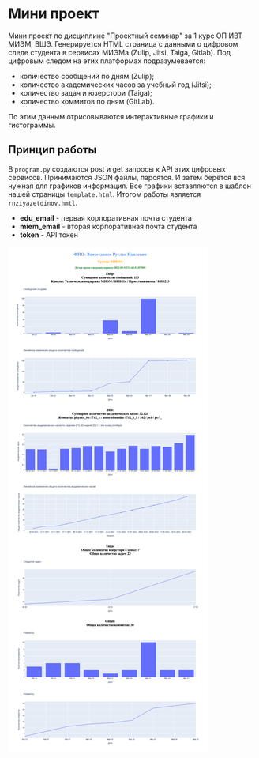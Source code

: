 # Мини проект

Мини проект по дисциплине "Проектный семинар" за 1 курс ОП ИВТ МИЭМ, ВШЭ. Генерируется HTML страница с данными о цифровом следе студента в сервисах МИЭМа (Zulip, Jitsi, Taiga, Gitlab). Под цифровым следом на этих платформах подразумевается: 
* количество сообщений по дням (Zulip);
* количество академических часов за учебный год (Jitsi);
*  количество задач и юзерстори (Taiga); 
*  количество коммитов по дням (GitLab). 

По этим данным отрисовываются интерактивные графики и гистограммы. 
## Принцип работы
В `program.py` создаются post и get запросы к API этих цифровых сервисов. Принимаются JSON файлы, парсятся. И затем берётся вся нужная для графиков информация. Все графики вставляются в шаблон нашей страницы `template.html`. Итогом работы является `rnziyazetdinov.hmtl`.
* **edu_email** - первая корпоративная почта студента
* **miem_email** - вторая корпоративная почта студента
* **token** - API токен

![Итоговая страница](screenshot.png)


